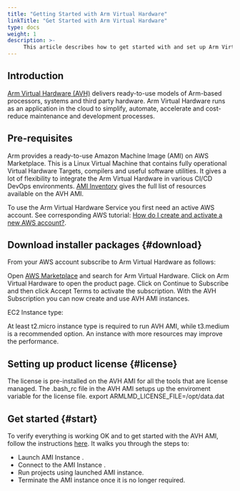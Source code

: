 ```yaml
---
title: "Getting Started with Arm Virtual Hardware"
linkTitle: "Get Started with Arm Virtual Hardware"
type: docs
weight: 1
description: >-
     This article describes how to get started with and set up Arm Virtual Hardware. 
---
```


## Introduction
 
[Arm Virtual Hardware (AVH)](https://developer.arm.com/Tools%20and%20Software/Arm%20Virtual%20Hardware) delivers ready-to-use models of Arm-based processors, systems and third party hardware. Arm Virtual Hardware runs as an application in the cloud to simplify, automate, accelerate and cost-reduce maintenance and development processes. 

## Pre-requisites
Arm provides a ready-to-use Amazon Machine Image (AMI) on AWS Marketplace. This is a Linux Virtual Machine that contains fully operational Virtual Hardware Targets, compilers and useful software utilities. It gives a lot of flexibility to integrate the Arm Virtual Hardware in various CI/CD DevOps environments. [AMI Inventory](https://arm-software.github.io/AVH/main/infrastructure/html/ami_inventory.html) gives the full list of resources available on the AVH AMI.

To use the Arm Virtual Hardware Service you first need an active AWS account. See corresponding AWS tutorial: [How do I create and activate a new AWS account?](https://aws.amazon.com/premiumsupport/knowledge-center/create-and-activate-aws-account/).

## Download installer packages {#download}

From your AWS account subscribe to Arm Virtual Hardware as follows:

Open [AWS Marketplace](https://aws.amazon.com/marketplace/search/results?searchTerms=Arm+Virtual+Hardware) and search for Arm Virtual Hardware.
Click on Arm Virtual Hardware to open the product page.
Click on Continue to Subscribe and then click Accept Terms to activate the subscription.
With the AVH Subscription you can now create and use AVH AMI instances. 

EC2 Instance type:

At least t2.micro instance type is required to run AVH AMI, while t3.medium is a recommended option. An instance with more resources may improve the performance.

## Setting up product license {#license}

The license is pre-installed on the AVH AMI for all the tools that are license managed. The .bash_rc file in the AVH AMI setups up the enviroment variable for the license file. 
export ARMLMD_LICENSE_FILE=/opt/data.dat

## Get started {#start}

To verify everything is working OK and to get started with the AVH AMI, follow the instructions [here](https://arm-software.github.io/AVH/main/infrastructure/html/run_ami_local.html). It walks you through the steps to:
* Launch AMI Instance .
* Connect to the AMI Instance .
* Run projects using launched AMI instance.
* Terminate the AMI instance once it is no longer required.
